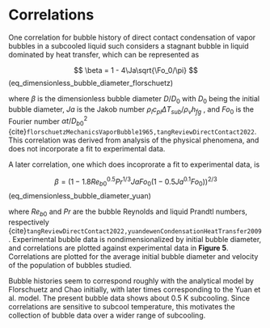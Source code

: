 # Correlations

One correlation for bubble history of direct contact condensation of vapor bubbles in a subcooled liquid such considers a stagnant bubble in liquid dominated by heat transfer, which can be represented as

$$
\beta = 1 - 4\Ja\sqrt{\Fo_0/\pi}
$$ (eq_dimensionless_bubble_diameter_florschuetz)

where $\beta$ is the dimensionless bubble diameter ${D}/{{D}_{0}}$ with ${D}_{0}$ being the initial bubble diameter, ${Ja}$ is the Jakob number ${\rho}_{l} {c}_{pl} {\Delta {T}_{sub}} / {\rho}_{v} {h}_{fg}$ , and ${Fo}_{0}$ is the Fourier number ${\alpha} {t}/{{D}_{b0}^{2}}$ {cite}`florschuetzMechanicsVaporBubble1965,tangReviewDirectContact2022`. This correlation was derived from analysis of the physical phenomena, and does not incorporate a fit to experimental data.

A later correlation, one which does incoprorate a fit to experimental data, is

$$
\beta = \left( 1 - 1.8 {Re}_{b0}^{0.5} Pr^{1/3} {Ja} {Fo}_{0}
            \left(1 - 0.5 {Ja}^{0.1} {Fo}_{0}\right)
        \right) ^ {2/3}
$$ (eq_dimensionless_bubble_diameter_yuan)

where ${Re}_{b0}$ and ${Pr}$ are the bubble Reynolds and liquid Prandtl numbers, respectively {cite}`tangReviewDirectContact2022,yuandewenCondensationHeatTransfer2009`. Experimental bubble data is nondimensionalized by initial bubble diameter, and correlations are plotted against experimental data in **Figure&NonBreakingSpace;5**. Correlations are plotted for the average initial bubble diameter and velocity of the population of bubbles studied.

Bubble histories seem to correspond roughly with the analytical model by Florschuetz and Chao initially, with later times corresponding to the Yuan et al. model. The present bubble data shows about 0.5&NonBreakingSpace;K subcooling. Since correlations are sensitive to subcool temperature, this motivates the collection of bubble data over a wider range of subcooling.
